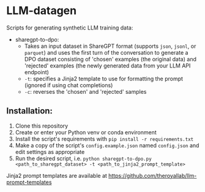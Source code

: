 # LLM-datagen
Scripts for generating synthetic LLM training data:

- sharegpt-to-dpo:
  - Takes an input dataset in ShareGPT format (supports `json`, `jsonl`, or `parquet`) and uses the first turn of the conversation to generate a DPO dataset consisting of 'chosen' examples (the original data) and 'rejected' examples (the newly generated data from your LLM API endpoint)
  - `-t`: specifies a Jinja2 template to use for formatting the prompt (ignored if using chat completions)
  - `-c`: reverses the 'chosen' and 'rejected' samples

## Installation:
1. Clone this repository
2. Create or enter your Python venv or conda environment
3. Install the script's requirements with `pip install -r requirements.txt`
4. Make a copy of the script's `config.example.json` named `config.json` and edit settings as appropriate
5. Run the desired script, i.e. `python sharegpt-to-dpo.py <path_to_sharegpt_dataset> -t <path_to_jinja2_prompt_template>`

Jinja2 prompt templates are available at https://github.com/theroyallab/llm-prompt-templates

